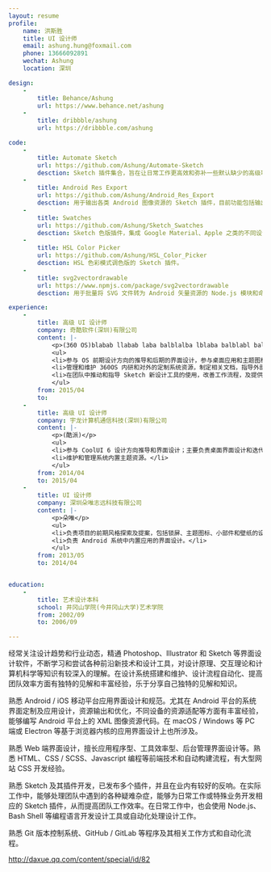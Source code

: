 ```yaml
---
layout: resume
profile:
    name: 洪斯胜
    title: UI 设计师
    email: ashung.hung@foxmail.com
    phone: 13666092891
    wechat: Ashung
    location: 深圳

design:
    -
        title: Behance/Ashung
        url: https://www.behance.net/ashung
    -
        title: dribbble/ashung
        url: https://dribbble.com/ashung

code:
    -
        title: Automate Sketch
        url: https://github.com/Ashung/Automate-Sketch
        desction: Sketch 插件集合，旨在让日常工作更高效和弥补一些默认缺少的高级功能。在国外设计师中有较高使用率，并且经常在一些专业文章上被提及，特别是在组件或库相关的文章上。
    -
        title: Android Res Export
        url: https://github.com/Ashung/Android_Res_Export
        desction: 用于输出各类 Android 图像资源的 Sketch 插件，目前功能包括输出各种尺寸 PNG 资源、输出应用启动图标、预览和输出点九资源、输出 Android 矢量文件和预览保存形状或色彩资源的代码。
    -
        title: Swatches
        url: https://github.com/Ashung/Sketch_Swatches
        desction: Sketch 色版插件，集成 Google Material、Apple 之类的不同设计系统和各种专业印刷色版，为设计师提供配色依据。
    -
        title: HSL Color Picker
        url: https://github.com/Ashung/HSL_Color_Picker
        desction: HSL 色彩模式调色版的 Sketch 插件。
    -
        title: svg2vectordrawable
        url: https://www.npmjs.com/package/svg2vectordrawable
        desction: 用于批量将 SVG 文件转为 Android 矢量资源的 Node.js 模块和命令行工具。

experience:
    -
        title: 高级 UI 设计师
        company: 奇酷软件(深圳)有限公司
        content: |-
            <p>(360 OS)blabab llabab laba balblalba lblaba balblabl bal</p>
            <ul>
            <li>参与 OS 前期设计方向的推导和后期的界面设计，参与桌面应用和主题图标设计；主要负责系统图标规范和设计；负责部分主题市场的主题设计。</li>
            <li>管理和维护 360OS 内研和对外的定制系统资源，制定相关文档，指导外部手机厂商设计师独立定制系统主题。</li>
            <li>在团队中推动和指导 Sketch 新设计工具的使用，改善工作流程，及提供 Android 相关的技术指导。</li>
            </ul>
        from: 2015/04
        to:
    -
        title: 高级 UI 设计师
        company: 宇龙计算机通信科技(深圳)有限公司
        content: |-
            <p>(酷派)</p>
            <ul>
            <li>参与 CoolUI 6 设计方向推导和界面设计；主要负责桌面界面设计和迭代；主要负责 CoolUI 5.7 - 6 的默认桌面图标设计。</li>
            <li>维护和管理系统内置主题资源。</li>
            </ul>
        from: 2014/04
        to: 2015/04
    -
        title: UI 设计师
        company: 深圳朵唯志远科技有限公司
        content: |-
            <p>朵唯</p>
            <ul>
            <li>负责项目的前期风格探索及提案，包括锁屏、主题图标、小部件和壁纸的设计。</li>
            <li>负责 Android 系统中内置应用的界面设计。</li>
            </ul>
        from: 2013/05
        to: 2014/04


education:
    -
        title: 艺术设计本科
        school: 井冈山学院(今井冈山大学)艺术学院
        from: 2002/09
        to: 2006/09

---
```


经常关注设计趋势和行业动态，精通 Photoshop、Illustrator 和 Sketch 等界面设计软件，不断学习和尝试各种前沿新技术和设计工具，对设计原理、交互理论和计算机科学等知识有较深入的理解。在设计系统搭建和维护、设计流程自动化、提高团队效率方面有独特的见解和丰富经验，乐于分享自己独特的见解和知识。

熟悉 Android / iOS 移动平台应用界面设计和规范。尤其在 Android 平台的系统界面定制及应用设计，资源输出和优化，不同设备的资源适配等方面有丰富经验，能够编写 Android 平台上的 XML 图像资源代码。在 macOS / Windows 等 PC 端或 Electron 等基于浏览器内核的应用界面设计上也所涉及。

熟悉 Web 端界面设计，擅长应用程序型、工具效率型、后台管理界面设计等。熟悉 HTML、CSS / SCSS、Javascript 编程等前端技术和自动构建流程，有大型网站 CSS 开发经验。

熟悉 Sketch 及其插件开发，已发布多个插件，并且在业内有较好的反响。在实际工作中，能够处理团队中遇到的各种疑难杂症，能够为日常工作或特殊业务开发相应的 Sketch 插件，从而提高团队工作效率。在日常工作中，也会使用 Node.js、Bash Shell 等编程语言开发设计工具或自动化处理设计工作。

熟悉 Git 版本控制系统、GitHub / GitLab 等程序及其相关工作方式和自动化流程。

http://daxue.qq.com/content/special/id/82
